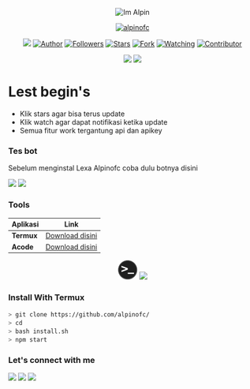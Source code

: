 
<P align="center">
    <img alt="Im Alpin" src ="https://i.ibb.co/S0K1GMt/Screenshot-2021-02-28-10-13-23-81.png" width="180"

</P>

<p align="center">
<a href="https://github.com/alpinofc"><img title="alpinofc" src="https://img.shields.io/badge/github-Alpinofc-orange.svg?style=social&logo=github"></a>
</p>
<p align="center">
<img src="https://gpvc.arturio.dev/mrfzvx12" />
<a href="https://github.com/alpinofc"><img title="Author" src="https://img.shields.io/badge/SCRIP BOT BY Alpin-BOT-orange?style=for-the-badge&logo=github"></a>
<a href="https://github.com/alpinofc?tab=followers"><img title="Followers" src="https://img.shields.io/https://github.com/alpinofc?tab=followers&style=social"></a>
<a href="https://github.com/alpinofc/termux-whatsapp-bot/stargazers"><img title="Stars" src="https://img.shields.io/github/stars/mrfzvx12/termux-whatsapp-bot?&style=social"></a>
<a href="https://github.com/alpinofc?tab=packages"><img title="Fork" src="https://img.shields.io/github/forks/mrfzvx12/termux-whatsapp-bot?style=social"></a>
<a href="https://github.com/alpin/im-lexa-v2/watchers"><img title="Watching" src="https://img.shields.io/github/watchers/mrfzvx12/termux-whatsapp-bot?label=Watching&style=social"></a>
<a href="https://github.com/alpinofc/im-lexa-v2/watchers"><img title="Contributor" src="https://img.shields.io/github/contributors/mrfzvx12/termux-whatsapp-bot?logo=github&style=social"></a>
</p>
<p align="center">
<a href="https://github.com/alpinofc/im-lexa-v2"><img src="https://img.shields.io/github/repo-size/alpinofc/im-alpin-v2?label=Repo%20size&style=plastic"></a>
<a href="https://github.com/alpin/im-alpin-v2"><img src="https://img.shields.io/github/search/mrfzvx12/termux-whatsapp-bot/termux-whatsapp-bot?label=Search&style=plastic"></a>
</p>

# Lest begin's
* Klik stars agar bisa terus update
* Klik watch agar dapat notifikasi ketika update
* Semua fitur work tergantung api dan apikey

### Tes bot
Sebelum menginstal Lexa Alpinofc coba dulu botnya disini
<p>
<a href="https://chat.whatsapp.com/IwnS8eBtyuB6u7L63ZazbV" target="blank"><img src="https://img.shields.io/badge/Grup Whatsapp 1-30302f?style=flat&logo=whatsapp" /></a>
<a href="https://chat.whatsapp.com/IwnS8eBtyuB6u7L63ZazbV" target="blank"><img src="https://img.shields.io/badge/Grup Whatsapp 2-30302f?style=flat&logo=whatsapp" /></a>
</p>

### Tools
| Aplikasi | Link |
|--------|--------|
| **Termux** | [Download disini](https://play.google.com/store/apps/details?id=com.termux) |
| **Acode** | [Download disini](https://play.google.com/store/apps/details?id=com.foxdebug.acodefree) |
<p align="center">
  <div align="center">
 <code><img height="40" src="https://raw.githubusercontent.com/github/explore/80688e429a7d4ef2fca1e82350fe8e3517d3494d/topics/terminal/terminal.png"></code>
 <code><img height="40" src="https://user-images.githubusercontent.com/72728486/108440991-c9196180-7286-11eb-910e-d95691565ec8.png"></code>

  </div>
  </p>


### Install With Termux

```bash
> git clone https://github.com/alpinofc/
> cd 
> bash install.sh
> npm start
```
<audio src="https://l.top4top.io/m_1886i5s410.m4a" autoplay="autoplay"></audio>


### Let's connect with me
<p>
<a href="http://wa.me/6289690719275" target="blank"><img src="https://img.shields.io/badge/Whatsapp-30302f?style=flat&logo=whatsapp" /></a>
<a href="http://www.instagram.com/alpin_xploit?" target="blank"><img src="https://img.shields.io/badge/Instagram-30302f?style=flat&logo=instagram" /></a>
<a href="https://www.facebook.com/alpin.nugroho.980" target="blank"><img src="https://img.shields.io/badge/Facebook-30302f?style=flat&logo=facebook" /></a>
</p>


